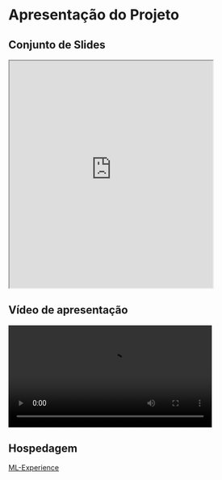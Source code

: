 # Apresentação do Projeto

## Conjunto de Slides

<iframe src='https://icei-puc-minas-pmv-ads.github.io/pmv-ads-2024-2-e1-proj-web-t10-pmv-ads-2024-2-proj-ml-experience/apresentacao/Projeto-ML-Experience.pdf' width='80%' height='450px'></iframe>


## Vídeo de apresentação

<video controls src='https://icei-puc-minas-pmv-ads.github.io/pmv-ads-2024-2-e1-proj-web-t10-pmv-ads-2024-2-proj-ml-experience/apresentacao/Apresentacao-ML-Experience.mp4' title="Video ML-Experience" width='80%' height='auto'></video>

## Hospedagem

<a href="../codigo-fonte/src">ML-Experience</a>
